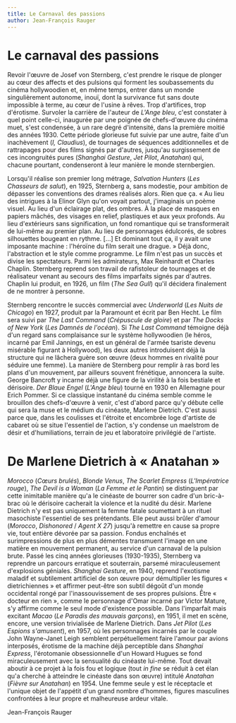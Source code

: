 ```yaml
---
title: Le Carnaval des passions
author: Jean-François Rauger
---
```


# Le carnaval des passions

Revoir l'œuvre de Josef von Sternberg, c'est prendre le risque de plonger au cœur des affects et des pulsions qui forment les soubassements du cinéma hollywoodien et, en même temps, entrer dans un monde singulièrement autonome, inouï, dont la survivance fut sans doute impossible à terme, au cœur de l'usine à rêves. Trop d'artifices, trop d'érotisme. Survoler la carrière de l'auteur de _L'Ange bleu_, c'est constater à quel point celle-ci, inaugurée par une poignée de chefs-d'œuvre du cinéma muet, s'est condensée, à un rare degré d'intensité, dans la première moitié des années 1930. Cette période glorieuse fut suivie par une autre, faite d'un inachèvement (_I, Claudius_), de tournages de séquences additionnelles et de rattrapages pour des films signés par d'autres, jusqu'au surgissement de ces incongruités pures (_Shanghai Gesture_, _Jet Pilot_, _Anatahan_) qui, chacune pourtant, condenseront à leur manière le monde sternbergien.

Lorsqu'il réalise son premier long métrage, _Salvation Hunters_ (_Les Chasseurs de salut_), en 1925, Sternberg a, sans modestie, pour ambition de dépasser les conventions des drames réalisés alors. Rien que ça. « Au lieu des intrigues à la Elinor Glyn qu'on voyait partout, j'imaginais un poème visuel. Au lieu d'un éclairage plat, des ombres. À la place de masques en papiers mâchés, des visages en relief, plastiques et aux yeux profonds. Au lieu d'extérieurs sans signification, un fond romantique qui se transformerait de lui-même au premier plan. Au lieu de personnages édulcorés, de sobres silhouettes bougeant en rythme. [...] Et dominant tout ça, il y avait une imposante machine : l'héroïne du film serait une drague. » Déjà donc, l'abstraction et le style comme programme. Le film n'est pas un succès et divise les spectateurs. Parmi les admirateurs, Max Reinhardt et Charles Chaplin. Sternberg reprend son travail de rafistoleur de tournages et de réalisateur venant au secours des films imparfaits signés par d'autres. Chaplin lui produit, en 1926, un film (_The Sea Gull_) qu'il décidera finalement de ne montrer à personne.

Sternberg rencontre le succès commercial avec _Underworld_ (_Les Nuits de Chicago_) en 1927, produit par la Paramount et écrit par Ben Hecht. Le film sera suivi par _The Last Command_ (_Crépuscule de gloire_) et par _The Docks of New York_ (_Les Damnés de l'océan_). Si _The Last Command_ témoigne déjà d'un regard sans complaisance sur le système hollywoodien (le héros, incarné par Emil Jannings, en est un général de l'armée tsariste devenu misérable figurant à Hollywood), les deux autres introduisent déjà la structure qui ne lâchera guère son œuvre (deux hommes en rivalité pour séduire une femme). La manière de Sternberg pour remplir à ras bord les plans d'un mouvement, par ailleurs souvent frénétique, annoncera la suite. George Bancroft y incarne déjà une figure de la virilité à la fois bestiale et dérisoire. _Der Blaue Engel_ (_L'Ange bleu_) tourné en 1930 en Allemagne pour Erich Pommer. Si ce classique instantané du cinéma semble comme le brouillon des chefs-d'œuvre à venir, c'est d'abord parce qu'y débute celle qui sera la muse et le médium du cinéaste, Marlene Dietrich. C'est aussi parce que, dans les coulisses et l'étroite et encombrée loge d'artiste de cabaret où se situe l'essentiel de l'action, s'y condense un maelstrom de désir et d'humiliations, terrain de jeu et laboratoire privilégié de l'artiste.

# De Marlene Dietrich à « Anatahan »

_Morocco_ (_Cœurs brulés_), _Blonde Venus_, _The Scarlet Empress_ (_L'Impératrice rouge_), _The Devil is a Woman_ (_La Femme et le Pantin_) se distinguent par cette inimitable manière qu'a le cinéaste de bourrer son cadre d'un bric-à-brac où le dérisoire cacherait la violence et la nudité du désir. Marlene Dietrich n'y est pas uniquement la femme fatale soumettant à un rituel masochiste l'essentiel de ses prétendants. Elle peut aussi brûler d'amour (_Morocco_, _Dishonored_ / _Agent X 27_) jusqu'à remettre en cause sa propre vie, tout entière dévorée par sa passion. Fondus enchaînés et surimpressions de plus en plus démentes transmuent l'image en une matière en mouvement permanent, au service d'un carnaval de la pulsion brute. Passé les cinq années glorieuses (1930-1935), Sternberg va reprendre un parcours erratique et souterrain, parsemé miraculeusement d'explosions géniales. _Shanghai Gesture_, en 1940, reprend l'exotisme maladif et subtilement artificiel de son œuvre pour démultiplier les figures « dietrichiennes » et affirmer peut-être son subtil dégoût d'un monde occidental rongé par l'inassouvissement de ses propres pulsions. Être « docteur en rien », comme le personnage d'Omar incarné par Victor Mature, s'y affirme comme le seul mode d'existence possible. Dans l'imparfait mais excitant _Macao_ (_Le Paradis des mauvais garçons_), en 1951, il met en scène, encore, une version trivialisée de Marlene Dietrich. Dans _Jet Pilot_ (_Les Espions s'amusent_), en 1957, où les personnages incarnés par le couple John Wayne-Janet Leigh semblent perpétuellement faire l'amour par avions interposés, érotisme de la machine déjà perceptible dans _Shanghai Express_, l'érotomanie obsessionnelle d'un Howard Hugues se fond miraculeusement avec la sensualité du cinéaste lui-même. Tout devait aboutir à ce projet à la fois fou et logique (tout _in fine_ se réduit à cet élan qu'a cherché à atteindre le cinéaste dans son œuvre) intitulé _Anatahan_ (_Fièvre sur Anatahan_) en 1954. Une femme seule y est le réceptacle et l'unique objet de l'appétit d'un grand nombre d'hommes, figures masculines confrontées à leur propre et malheureuse ardeur vitale.

Jean-François Rauger
